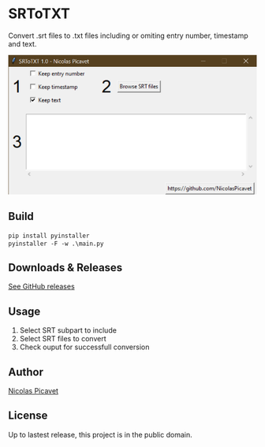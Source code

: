# SRToTXT

Convert .srt files to .txt files including or omiting entry number, timestamp and text.

![screenshot](https://github.com/NicolasPicavet/SRToTXT/blob/master/screenshot.png?raw=true)

## Build

```
pip install pyinstaller
pyinstaller -F -w .\main.py
```

## Downloads & Releases

[See GitHub releases](https://github.com/NicolasPicavet/SRToTXT/releases/)

## Usage

1. Select SRT subpart to include
2. Select SRT files to convert
3. Check ouput for successfull conversion

## Author

[Nicolas Picavet](https://nicolaspicavet.fr)

## License

Up to lastest release, this project is in the public domain.

